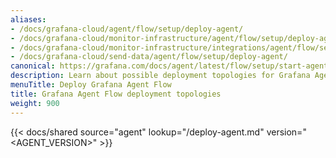 ```yaml
---
aliases:
- /docs/grafana-cloud/agent/flow/setup/deploy-agent/
- /docs/grafana-cloud/monitor-infrastructure/agent/flow/setup/deploy-agent/
- /docs/grafana-cloud/monitor-infrastructure/integrations/agent/flow/setup/deploy-agent/
- /docs/grafana-cloud/send-data/agent/flow/setup/deploy-agent/
canonical: https://grafana.com/docs/agent/latest/flow/setup/start-agent/
description: Learn about possible deployment topologies for Grafana Agent Flow
menuTitle: Deploy Grafana Agent Flow
title: Grafana Agent Flow deployment topologies
weight: 900
---
```


{{< docs/shared source="agent" lookup="/deploy-agent.md" version="<AGENT_VERSION>" >}}

